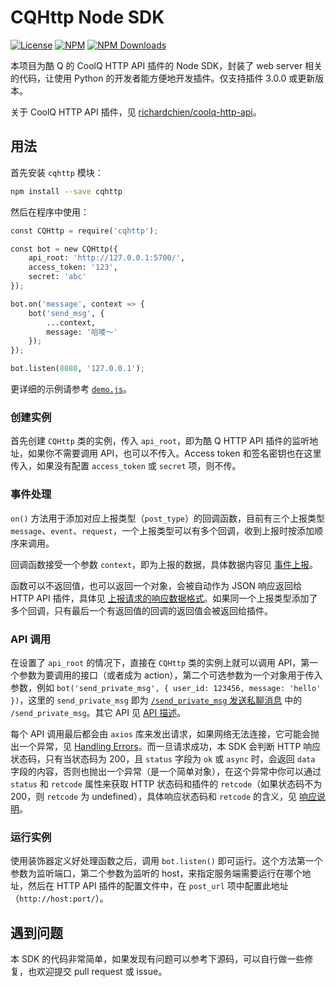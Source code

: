 # CQHttp Node SDK

[![License](https://img.shields.io/npm/l/cqhttp.svg)](LICENSE)
[![NPM](https://img.shields.io/npm/v/cqhttp.svg)](https://www.npmjs.com/package/cqhttp)
[![NPM Downloads](https://img.shields.io/npm/dt/cqhttp.svg)](https://www.npmjs.com/package/cqhttp)

本项目为酷 Q 的 CoolQ HTTP API 插件的 Node SDK，封装了 web server 相关的代码，让使用 Python 的开发者能方便地开发插件。仅支持插件 3.0.0 或更新版本。

关于 CoolQ HTTP API 插件，见 [richardchien/coolq-http-api](https://github.com/richardchien/coolq-http-api)。

## 用法

首先安装 `cqhttp` 模块：

```sh
npm install --save cqhttp
```

然后在程序中使用：

```py
const CQHttp = require('cqhttp');

const bot = new CQHttp({
    api_root: 'http://127.0.0.1:5700/',
    access_token: '123',
    secret: 'abc'
});

bot.on('message', context => {
    bot('send_msg', {
        ...context,
        message: '哈喽～'
    });
});

bot.listen(8080, '127.0.0.1');
```

更详细的示例请参考 [`demo.js`](demo.js)。

### 创建实例

首先创建 `CQHttp` 类的实例，传入 `api_root`，即为酷 Q HTTP API 插件的监听地址，如果你不需要调用 API，也可以不传入。Access token 和签名密钥也在这里传入，如果没有配置 `access_token` 或 `secret` 项，则不传。

### 事件处理

`on()` 方法用于添加对应上报类型（`post_type`）的回调函数，目前有三个上报类型 `message`、`event`、`request`，一个上报类型可以有多个回调，收到上报时按添加顺序来调用。

回调函数接受一个参数 `context`，即为上报的数据，具体数据内容见 [事件上报](https://richardchien.github.io/coolq-http-api/#/Post)。

函数可以不返回值，也可以返回一个对象，会被自动作为 JSON 响应返回给 HTTP API 插件，具体见 [上报请求的响应数据格式](https://richardchien.github.io/coolq-http-api/#/Post?id=%E4%B8%8A%E6%8A%A5%E8%AF%B7%E6%B1%82%E7%9A%84%E5%93%8D%E5%BA%94%E6%95%B0%E6%8D%AE%E6%A0%BC%E5%BC%8F)。如果同一个上报类型添加了多个回调，只有最后一个有返回值的回调的返回值会被返回给插件。

### API 调用

在设置了 `api_root` 的情况下，直接在 `CQHttp` 类的实例上就可以调用 API，第一个参数为要调用的接口（或者成为 action），第二个可选参数为一个对象用于传入参数，例如 `bot('send_private_msg', { user_id: 123456, message: 'hello' })`，这里的 `send_private_msg` 即为 [`/send_private_msg` 发送私聊消息](https://richardchien.github.io/coolq-http-api/#/API?id=send_private_msg-%E5%8F%91%E9%80%81%E7%A7%81%E8%81%8A%E6%B6%88%E6%81%AF) 中的 `/send_private_msg`。其它 API 见 [API 描述](https://richardchien.github.io/coolq-http-api/#/API)。

每个 API 调用最后都会由 `axios` 库来发出请求，如果网络无法连接，它可能会抛出一个异常，见 [Handling Errors](https://github.com/axios/axios#handling-errors)。而一旦请求成功，本 SDK 会判断 HTTP 响应状态码，只有当状态码为 200，且 `status` 字段为 `ok` 或 `async` 时，会返回 `data` 字段的内容，否则也抛出一个异常（是一个简单对象），在这个异常中你可以通过 `status` 和 `retcode` 属性来获取 HTTP 状态码和插件的 `retcode`（如果状态码不为 200，则 `retcode` 为 undefined），具体响应状态码和 `retcode` 的含义，见 [响应说明](https://richardchien.github.io/coolq-http-api/#/API?id=%E5%93%8D%E5%BA%94%E8%AF%B4%E6%98%8E)。

### 运行实例

使用装饰器定义好处理函数之后，调用 `bot.listen()` 即可运行。这个方法第一个参数为监听端口，第二个参数为监听的 host，来指定服务端需要运行在哪个地址，然后在 HTTP API 插件的配置文件中，在 `post_url` 项中配置此地址（`http://host:port/`）。

## 遇到问题

本 SDK 的代码非常简单，如果发现有问题可以参考下源码，可以自行做一些修复，也欢迎提交 pull request 或 issue。
